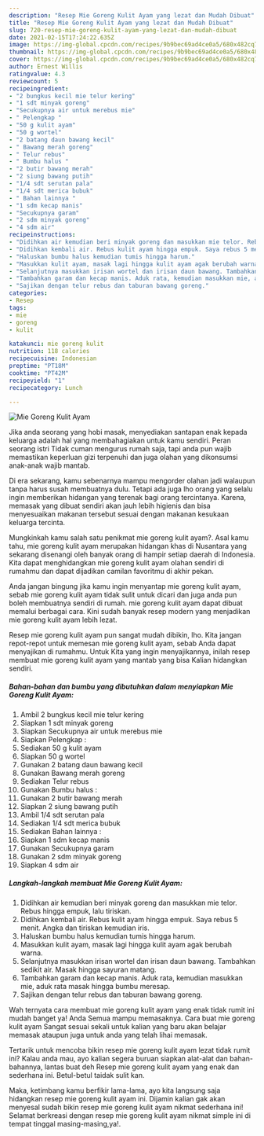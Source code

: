 ```yaml
---
description: "Resep Mie Goreng Kulit Ayam yang lezat dan Mudah Dibuat"
title: "Resep Mie Goreng Kulit Ayam yang lezat dan Mudah Dibuat"
slug: 720-resep-mie-goreng-kulit-ayam-yang-lezat-dan-mudah-dibuat
date: 2021-02-15T17:24:22.635Z
image: https://img-global.cpcdn.com/recipes/9b9bec69ad4ce0a5/680x482cq70/mie-goreng-kulit-ayam-foto-resep-utama.jpg
thumbnail: https://img-global.cpcdn.com/recipes/9b9bec69ad4ce0a5/680x482cq70/mie-goreng-kulit-ayam-foto-resep-utama.jpg
cover: https://img-global.cpcdn.com/recipes/9b9bec69ad4ce0a5/680x482cq70/mie-goreng-kulit-ayam-foto-resep-utama.jpg
author: Ernest Willis
ratingvalue: 4.3
reviewcount: 5
recipeingredient:
- "2 bungkus kecil mie telur kering"
- "1 sdt minyak goreng"
- "Secukupnya air untuk merebus mie"
- " Pelengkap "
- "50 g kulit ayam"
- "50 g wortel"
- "2 batang daun bawang kecil"
- " Bawang merah goreng"
- " Telur rebus"
- " Bumbu halus "
- "2 butir bawang merah"
- "2 siung bawang putih"
- "1/4 sdt serutan pala"
- "1/4 sdt merica bubuk"
- " Bahan lainnya "
- "1 sdm kecap manis"
- "Secukupnya garam"
- "2 sdm minyak goreng"
- "4 sdm air"
recipeinstructions:
- "Didihkan air kemudian beri minyak goreng dan masukkan mie telor. Rebus hingga empuk, lalu tiriskan."
- "Didihkan kembali air. Rebus kulit ayam hingga empuk. Saya rebus 5 menit. Angka dan tiriskan kemudian iris."
- "Haluskan bumbu halus kemudian tumis hingga harum."
- "Masukkan kulit ayam, masak lagi hingga kulit ayam agak berubah warna."
- "Selanjutnya masukkan irisan wortel dan irisan daun bawang. Tambahkan sedikit air. Masak hingga sayuran matang."
- "Tambahkan garam dan kecap manis. Aduk rata, kemudian masukkan mie, aduk rata masak hingga bumbu meresap."
- "Sajikan dengan telur rebus dan taburan bawang goreng."
categories:
- Resep
tags:
- mie
- goreng
- kulit

katakunci: mie goreng kulit 
nutrition: 118 calories
recipecuisine: Indonesian
preptime: "PT18M"
cooktime: "PT42M"
recipeyield: "1"
recipecategory: Lunch

---
```



![Mie Goreng Kulit Ayam](https://img-global.cpcdn.com/recipes/9b9bec69ad4ce0a5/680x482cq70/mie-goreng-kulit-ayam-foto-resep-utama.jpg)

Jika anda seorang yang hobi masak, menyediakan santapan enak kepada keluarga adalah hal yang membahagiakan untuk kamu sendiri. Peran seorang istri Tidak cuman mengurus rumah saja, tapi anda pun wajib memastikan keperluan gizi terpenuhi dan juga olahan yang dikonsumsi anak-anak wajib mantab.

Di era  sekarang, kamu sebenarnya mampu mengorder olahan jadi walaupun tanpa harus susah membuatnya dulu. Tetapi ada juga lho orang yang selalu ingin memberikan hidangan yang terenak bagi orang tercintanya. Karena, memasak yang dibuat sendiri akan jauh lebih higienis dan bisa menyesuaikan makanan tersebut sesuai dengan makanan kesukaan keluarga tercinta. 



Mungkinkah kamu salah satu penikmat mie goreng kulit ayam?. Asal kamu tahu, mie goreng kulit ayam merupakan hidangan khas di Nusantara yang sekarang disenangi oleh banyak orang di hampir setiap daerah di Indonesia. Kita dapat menghidangkan mie goreng kulit ayam olahan sendiri di rumahmu dan dapat dijadikan camilan favoritmu di akhir pekan.

Anda jangan bingung jika kamu ingin menyantap mie goreng kulit ayam, sebab mie goreng kulit ayam tidak sulit untuk dicari dan juga anda pun boleh membuatnya sendiri di rumah. mie goreng kulit ayam dapat dibuat memalui berbagai cara. Kini sudah banyak resep modern yang menjadikan mie goreng kulit ayam lebih lezat.

Resep mie goreng kulit ayam pun sangat mudah dibikin, lho. Kita jangan repot-repot untuk memesan mie goreng kulit ayam, sebab Anda dapat menyajikan di rumahmu. Untuk Kita yang ingin menyajikannya, inilah resep membuat mie goreng kulit ayam yang mantab yang bisa Kalian hidangkan sendiri.

<!--inarticleads1-->

##### Bahan-bahan dan bumbu yang dibutuhkan dalam menyiapkan Mie Goreng Kulit Ayam:

1. Ambil 2 bungkus kecil mie telur kering
1. Siapkan 1 sdt minyak goreng
1. Siapkan Secukupnya air untuk merebus mie
1. Siapkan  Pelengkap :
1. Sediakan 50 g kulit ayam
1. Siapkan 50 g wortel
1. Gunakan 2 batang daun bawang kecil
1. Gunakan  Bawang merah goreng
1. Sediakan  Telur rebus
1. Gunakan  Bumbu halus :
1. Gunakan 2 butir bawang merah
1. Siapkan 2 siung bawang putih
1. Ambil 1/4 sdt serutan pala
1. Sediakan 1/4 sdt merica bubuk
1. Sediakan  Bahan lainnya :
1. Siapkan 1 sdm kecap manis
1. Gunakan Secukupnya garam
1. Gunakan 2 sdm minyak goreng
1. Siapkan 4 sdm air




<!--inarticleads2-->

##### Langkah-langkah membuat Mie Goreng Kulit Ayam:

1. Didihkan air kemudian beri minyak goreng dan masukkan mie telor. Rebus hingga empuk, lalu tiriskan.
1. Didihkan kembali air. Rebus kulit ayam hingga empuk. Saya rebus 5 menit. Angka dan tiriskan kemudian iris.
1. Haluskan bumbu halus kemudian tumis hingga harum.
1. Masukkan kulit ayam, masak lagi hingga kulit ayam agak berubah warna.
1. Selanjutnya masukkan irisan wortel dan irisan daun bawang. Tambahkan sedikit air. Masak hingga sayuran matang.
1. Tambahkan garam dan kecap manis. Aduk rata, kemudian masukkan mie, aduk rata masak hingga bumbu meresap.
1. Sajikan dengan telur rebus dan taburan bawang goreng.




Wah ternyata cara membuat mie goreng kulit ayam yang enak tidak rumit ini mudah banget ya! Anda Semua mampu memasaknya. Cara buat mie goreng kulit ayam Sangat sesuai sekali untuk kalian yang baru akan belajar memasak ataupun juga untuk anda yang telah lihai memasak.

Tertarik untuk mencoba bikin resep mie goreng kulit ayam lezat tidak rumit ini? Kalau anda mau, ayo kalian segera buruan siapkan alat-alat dan bahan-bahannya, lantas buat deh Resep mie goreng kulit ayam yang enak dan sederhana ini. Betul-betul taidak sulit kan. 

Maka, ketimbang kamu berfikir lama-lama, ayo kita langsung saja hidangkan resep mie goreng kulit ayam ini. Dijamin kalian gak akan menyesal sudah bikin resep mie goreng kulit ayam nikmat sederhana ini! Selamat berkreasi dengan resep mie goreng kulit ayam nikmat simple ini di tempat tinggal masing-masing,ya!.

